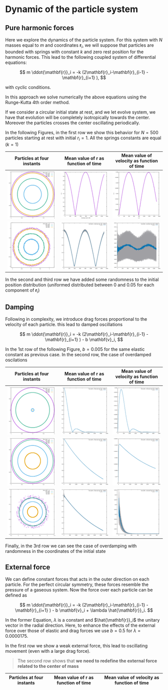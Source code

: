 # Dynamic of the particle system

## Pure harmonic forces
Here we explore the dynamics of the particle system. For this system with $N$ masses equal to ${m}$ and coordinates ${\mathbf{r}_i}$, we will suppose that particles are bounded with springs with constant $k$ and zero rest position for the harmonic forces. This lead to the following coupled system of differential equations:

$$
m \ddot{\mathbf{r}}_i = -k (2\mathbf{r}_i-\mathbf{r}_{i-1} -\mathbf{r}_{i+1} ),
$$

with cyclic conditions.

In this approach we solve numerically the above equations using the Runge-Kutta 4th order method.


If we consider a circular initial state at rest, and we let evolve system, we have that evolution will be completely isotropically towards the center. Moreover the particles crosses the center oscillating periodically.

In the following Figures, in the first row we show this behavior for $N=500$ particles starting at rest with initial $r_i = 1$. All the springs constants are equal ($k = 1$)

Particles at four instants  |  Mean value of r as function of time | Mean value of velocity as function of time
:-------------------------:|:-------------------------:|:------:|
![](image.png)  |  ![](image-1.png) | ![](image-2.png)
![](image-3.png)|![](image-4.png) |![](image-5.png)

In the second and third row we have added some randomness to the initial position distribution (uniformed distributed between 0 and 0.05 for each component of $\mathbf{r}_i$)

## Damping

Following in complexity, we introduce drag forces proportional to the velocity of each particle. this lead to damped oscillations

$$
m \ddot{\mathbf{r}}_i = -k (2\mathbf{r}_i-\mathbf{r}_{i-1} -\mathbf{r}_{i+1} ) - b \mathbf{v}_i,
$$

In the 1st row of the following Figure, $b = 0.005$ for the same elastic constant as previous case. In the second row, the case of overdamped oscilations

Particles at four instants  |  Mean value of r as function of time | Mean value of velocity as function of time
:-------------------------:|:-------------------------:|:------:|
![](image-6.png)  |  ![](image-7.png)  | ![](image-8.png)
![](image-9.png)  |  ![](image-10.png) | ![](image-11.png)
![](image-12.png) |  ![](image-13.png) | ![](image-14.png)

Finally, in the 3rd row we can see the case of overdamping with randomness in the coordinates of the initial state


## External force

We can define constant forces that acts in the outer direction on each particle. For the perfect circular symmetry, these forces resemble the pressure of a gaseous system. Now the force over each particle can be defined as


$$
m \ddot{\mathbf{r}}_i = -k (2\mathbf{r}_i-\mathbf{r}_{i-1} -\mathbf{r}_{i+1} ) - b \mathbf{v}_i + \lambda \hat{\mathbf{r}}_i.
$$

In the former Equation, $\lambda$ is a constant and $\hat{\mathbf{r}}_i$ the unitary vector in the radial direction. Here, to enhance the effects of the external force over those of elastic and drag forces we use $b=0.5$ for $\lambda = 0.0000175$. 

In the first row we show a weak external force, this lead to oscillating movement (even with a large drag force). 
> The second row shows that **we need to redefine the external force related to the center of mass**

Particles at four instants  |  Mean value of r as function of time | Mean value of velocity as function of time
:------------------:|:------------:|:------:|

